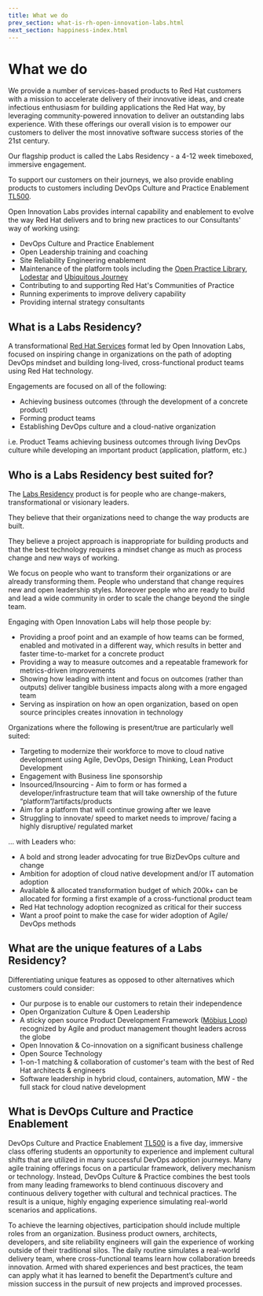 ```yaml
---
title: What we do
prev_section: what-is-rh-open-innovation-labs.html
next_section: happiness-index.html
---
```


What we do
==========

We provide a number of services-based products to Red Hat customers with a mission to accelerate delivery of their innovative ideas, and create infectious enthusiasm for building applications the Red Hat way, by leveraging community-powered innovation to deliver an outstanding labs experience. With these offerings our overall vision is to empower our customers to deliver the most innovative software success stories of the 21st century.

Our flagship product is called the Labs Residency - a 4-12 week timeboxed, immersive engagement.

To support our customers on their journeys, we also provide enabling products to customers including DevOps Culture and Practice Enablement [TL500](https://www.redhat.com/en/services/training/do500-devops-culture-and-practice-enablement).

Open Innovation Labs provides internal capability and enablement to evolve the way Red Hat delivers and to bring new practices to our Consultants' way of working using:

- DevOps Culture and Practice Enablement
- Open Leadership training and coaching
- Site Reliability Engineering enablement
- Maintenance of the platform tools including the [Open Practice Library](https://openpracticelibrary.com), [Lodestar](https://lodestar.rht-labs.com) and [Ubiquitous Journey](http://rht-labs.com/ubiquitous-journey)
- Contributing to and supporting Red Hat's Communities of Practice
- Running experiments to improve delivery capability
- Providing internal strategy consultants
  

What is a Labs Residency?
--------------------------

A transformational [Red Hat Services](https://www.redhat.com/en/services/consulting/open-innovation-labs) format led by Open Innovation Labs, focused on inspiring change in organizations on the path of adopting DevOps mindset and building long-lived, cross-functional product teams using Red Hat technology.

Engagements are focused on all of the following:

- Achieving business outcomes (through the development of a concrete product)
- Forming product teams
- Establishing DevOps culture and a cloud-native organization

i.e. Product Teams achieving business outcomes through living DevOps culture while developing an important product (application, platform, etc.)


Who is a Labs Residency best suited for?
----------------------------------------

The [Labs Residency](https://www.redhat.com/en/services/consulting/open-innovation-labs) product is for people who are change-makers, transformational or visionary leaders.

They believe that their organizations need to change the way products are built.

They believe a project approach is inappropriate for building products and that the best technology requires a mindset change as much as process change and new ways of working.

We focus on people who want to transform their organizations or are already transforming them. People who understand that change requires new and open leadership styles. Moreover people who are ready to build and lead a wide community in order to scale the change beyond the single team.

Engaging with Open Innovation Labs will help those people by:

- Providing a proof point and an example of how teams can be formed, enabled and motivated in a different way, which results in better and faster time-to-market for a concrete product
- Providing a way to measure outcomes and a repeatable framework for metrics-driven improvements
- Showing how leading with intent and focus on outcomes (rather than outputs) deliver tangible business impacts along with a more engaged team
- Serving as inspiration on how an open organization, based on open source principles creates innovation in technology

Organizations where the following is present/true are particularly well suited:

- Targeting to modernize their workforce to move to cloud native development using Agile, DevOps, Design Thinking, Lean Product Development
- Engagement with Business line sponsorship
- Insourced/Insourcing - Aim to form or has formed a developer/infrastructure team that will take ownership of the future “platform”/artifacts/products
- Aim for a platform that will continue growing after we leave
- Struggling to innovate/ speed to market needs to improve/ facing a highly disruptive/ regulated market

... with Leaders who:

- A bold and strong leader advocating for true BizDevOps culture and change
- Ambition for adoption of cloud native development and/or IT automation adoption
- Available & allocated transformation budget of which 200k+ can be allocated for forming a first example of a cross-functional product team
- Red Hat technology adoption recognized as critical for their success
- Want a proof point to make the case for wider adoption of Agile/ DevOps methods

What are the unique features of a Labs Residency?
-------------------------------------------------

Differentiating unique features as opposed to other alternatives which customers could consider:

- Our purpose is to enable our customers to retain their independence
- Open Organization Culture & Open Leadership
- A sticky open source Product Development Framework ([Möbius Loop](https://www.mobiusloop.com)) recognized by Agile and product management thought leaders across the globe
- Open Innovation & Co-innovation on a significant business challenge
- Open Source Technology
- 1-on-1 matching & collaboration of customer's team with the best of Red Hat architects & engineers
- Software leadership in hybrid cloud, containers, automation, MW - the full stack for cloud native development


What is DevOps Culture and Practice Enablement
----------------------------------------------

DevOps Culture and Practice Enablement [TL500](https://www.redhat.com/en/services/training/do500-devops-culture-and-practice-enablement) is a five day, immersive class offering students an opportunity to experience and implement cultural shifts that are utilized in many successful DevOps adoption journeys. Many agile training offerings focus on a particular framework, delivery mechanism or technology. Instead, DevOps Culture & Practice combines the best tools from many leading frameworks to blend continuous discovery and continuous delivery together with cultural and technical practices. The result is a unique, highly engaging experience simulating real-world scenarios and applications.

To achieve the learning objectives, participation should include multiple roles from an organization. Business product owners, architects, developers, and site reliability engineers will gain the experience of working outside of their traditional silos. The daily routine simulates a real-world delivery team, where cross-functional teams learn how collaboration breeds innovation. Armed with shared experiences and best practices, the team can apply what it has learned to benefit the Department’s culture and mission success in the pursuit of new projects and improved processes.
